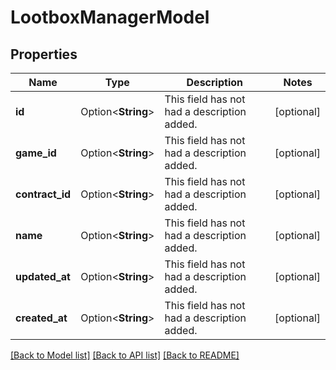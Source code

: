 # LootboxManagerModel

## Properties

Name | Type | Description | Notes
------------ | ------------- | ------------- | -------------
**id** | Option<**String**> | This field has not had a description added. | [optional]
**game_id** | Option<**String**> | This field has not had a description added. | [optional]
**contract_id** | Option<**String**> | This field has not had a description added. | [optional]
**name** | Option<**String**> | This field has not had a description added. | [optional]
**updated_at** | Option<**String**> | This field has not had a description added. | [optional]
**created_at** | Option<**String**> | This field has not had a description added. | [optional]

[[Back to Model list]](../README.md#documentation-for-models) [[Back to API list]](../README.md#documentation-for-api-endpoints) [[Back to README]](../README.md)


